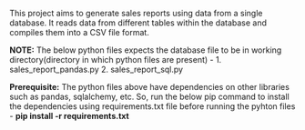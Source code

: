 This project aims to generate sales reports using data from a single database. It reads data from different tables within the database and compiles them into a CSV file format.

__NOTE:__ The below python files expects the database file to be in working directory(directory in which python files are present) -
          1. sales_report_pandas.py
          2. sales_report_sql.py

__Prerequisite:__ The python files above have dependencies on other libraries such as pandas, sqlalchemy, etc. So, run the below pip command to install the dependencies using requirements.txt file before running the pyhton files -
                    **pip install -r requirements.txt**
